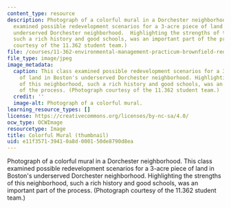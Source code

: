 ```yaml
---
content_type: resource
description: Photograph of a colorful mural in a Dorchester neighborhood. This class
  examined possible redevelopment scenarios for a 3-acre piece of land in Boston's
  underserved Dorchester neighborhood.  Highlighting the strengths of this neighborhood,
  such a rich history and good schools, was an important part of the process. (Photograph
  courtesy of the 11.362 student team.)
file: /courses/11-362-environmental-management-practicum-brownfield-redevelopment-fall-2006/e11f357139410a8d000150de8790d8ea_11-362f06-th.jpg
file_type: image/jpeg
image_metadata:
  caption: This class examined possible redevelopment scenarios for a 3-acre piece
    of land in Boston's underserved Dorchester neighborhood. Highlighting the strengths
    of this neighborhood, such a rich history and good schools, was an important part
    of the process. (Photograph courtesy of the 11.362 student team.)
  credit: ''
  image-alt: Photograph of a colorful mural.
learning_resource_types: []
license: https://creativecommons.org/licenses/by-nc-sa/4.0/
ocw_type: OCWImage
resourcetype: Image
title: Colorful Mural (thumbnail)
uid: e11f3571-3941-0a8d-0001-50de8790d8ea
---
```

Photograph of a colorful mural in a Dorchester neighborhood. This class examined possible redevelopment scenarios for a 3-acre piece of land in Boston's underserved Dorchester neighborhood.  Highlighting the strengths of this neighborhood, such a rich history and good schools, was an important part of the process. (Photograph courtesy of the 11.362 student team.)